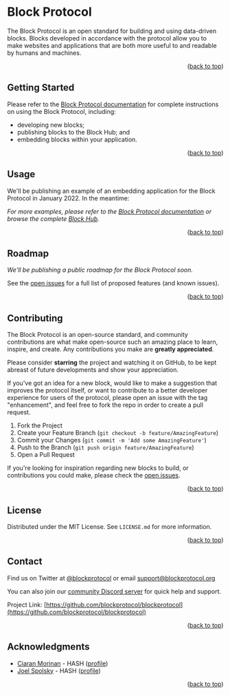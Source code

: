 <div id="top"></div>

# Block Protocol

The Block Protocol is an open standard for building and using data-driven blocks. Blocks developed in accordance with the protocol allow you to make websites and applications that are both more useful to and readable by humans and machines.

<p align="right">(<a href="#top">back to top</a>)</p>



<!-- GETTING STARTED -->
## Getting Started

Please refer to the [Block Protocol documentation](https://blockprotocol.org/docs) for complete instructions on using the Block Protocol, including:

- developing new blocks;
- publishing blocks to the Block Hub; and
- embedding blocks within your application.

<p align="right">(<a href="#top">back to top</a>)</p>



<!-- USAGE EXAMPLES -->
## Usage

We'll be publishing an example of an embedding application for the Block Protocol in January 2022. In the meantime:

_For more examples, please refer to the [Block Protocol documentation](https://blockprotocol.org/docs) or browse the complete [Block Hub](https://blockprotocol.org/hub)._

<p align="right">(<a href="#top">back to top</a>)</p>



<!-- ROADMAP -->
## Roadmap

_We'll be publishing a public roadmap for the Block Protocol soon._

See the [open issues](https://github.com/blockprotocol/blockprotocol/issues?q=is%3Aissue+is%3Aopen) for a full list of proposed features (and known issues).

<p align="right">(<a href="#top">back to top</a>)</p>



<!-- CONTRIBUTING -->
## Contributing

The Block Protocol is an open-source standard, and community contributions are what make open-source such an amazing place to learn, inspire, and create. Any contributions you make are **greatly appreciated**.

Please consider **starring** the project and watching it on GitHub, to be kept abreast of future developments and show your appreciation.

If you've got an idea for a new block, would like to make a suggestion that improves the protocol itself, or want to contribute to a better developer experience for users of the protocol, please open an issue with the tag "enhancement", and feel free to fork the repo in order to create a pull request.

1. Fork the Project
2. Create your Feature Branch (`git checkout -b feature/AmazingFeature`)
3. Commit your Changes (`git commit -m 'Add some AmazingFeature'`)
4. Push to the Branch (`git push origin feature/AmazingFeature`)
5. Open a Pull Request

If you're looking for inspiration regarding new blocks to build, or contributions you could make, please check the [open issues](https://github.com/blockprotocol/blockprotocol/issues?q=is%3Aissue+is%3Aopen).

<p align="right">(<a href="#top">back to top</a>)</p>


<!-- LICENSE -->
## License

Distributed under the MIT License. See `LICENSE.md` for more information.

<p align="right">(<a href="#top">back to top</a>)</p>



<!-- CONTACT -->
## Contact

Find us on Twitter at [@blockprotocol](https://twitter.com/blockprotocol) or email [support@blockprotocol.org](mailto:support@blockprotocol.org)

You can also join our [community Discord server](https://discord.gg/PefPteFe5j) for quick help and support.

Project Link: [https://github.com/blockprotocol/blockprotocol](https://github.com/blockprotocol/blockprotocol)

<p align="right">(<a href="#top">back to top</a>)</p>



<!-- ACKNOWLEDGMENTS -->
## Acknowledgments

* [Ciaran Morinan](https://github.com/CiaranMn) - HASH ([profile](https://hash.ai/@ciaran))
* [Joel Spolsky](https://github.com/jspolsky) - HASH ([profile](https://hash.ai/@spolsky))

<p align="right">(<a href="#top">back to top</a>)</p>
